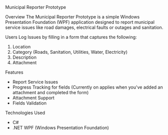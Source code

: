 Municipal Reporter Prototype

Overview
The Municipal Reporter Prototype is a simple Windows Presentation Foundation (WPF) application
designed to report municipal service issues like road damages, electrical faults or outages and sanitation.

Users Log Issues by filling in a form that captures the following:
1. Location
2. Category (Roads, Sanitation, Utilities, Water, Electricity)
3. Description
4. Attachment

Features 
* Report Service Issues
* Progress Tracking for fields (Currently on applies when you've added an attachment and completed the form)
* Attachment Support
* Fields Validation

Technologies Used
* C#
* .NET WPF (Windows Presentation Foundation)

